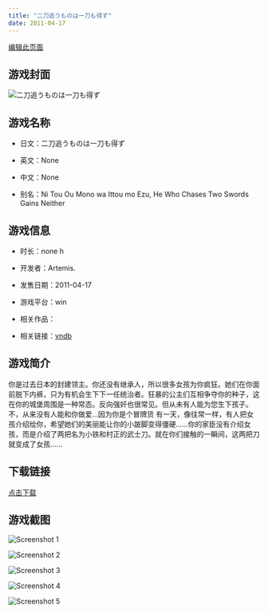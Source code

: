 ```yaml
---
title: "二刀追うものは一刀も得ず"
date: 2011-04-17
---
```

[编辑此页面](https://github.com/ACG-3/ADV3-source/blob/main/source/_posts/games/%E4%BA%8C%E5%88%80%E8%BF%BD%E3%81%86%E3%82%82%E3%81%AE%E3%81%AF%E4%B8%80%E5%88%80%E3%82%82%E5%BE%97%E3%81%9A.md)

## 游戏封面

![二刀追うものは一刀も得ず](https%3A//pan.timero.xyz/onedrive/img_lib_001/%E4%BA%8C%E5%88%80%E8%BF%BD%E3%81%86%E3%82%82%E3%81%AE%E3%81%AF%E4%B8%80%E5%88%80%E3%82%82%E5%BE%97%E3%81%9A_cover.avif)


## 游戏名称

- 日文：二刀追うものは一刀も得ず
- 英文：None
- 中文：None

- 别名：Ni Tou Ou Mono wa Ittou mo Ezu, He Who Chases Two Swords Gains Neither


## 游戏信息

- 时长：none h
- 开发者：Artemis.
- 发售日期：2011-04-17
- 游戏平台：win
- 相关作品：

- 相关链接：[vndb](https://vndb.org/v7132)


## 游戏简介

你是过去日本的封建领主。你还没有继承人，所以很多女孩为你疯狂。她们在你面前脱下内裤，只为有机会生下下一任统治者。狂暴的公主们互相争夺你的种子，这在你的城堡周围是一种常态。反向强奸也很常见。但从未有人能为您生下孩子。不，从来没有人能和你做爱...因为你是个冒牌货
有一天，像往常一样，有人把女孩介绍给你，希望她们的美丽能让你的小跛脚变得僵硬......你的家臣没有介绍女孩，而是介绍了两把名为小铁和村正的武士刀。就在你们接触的一瞬间，这两把刀就变成了女孩......





## 下载链接

[点击下载](https://pan.timero.xyz/onedrive/adv_lib_001/%E4%BA%8C%E5%88%80%E8%BF%BD%E3%81%86%E3%82%82%E3%81%AE%E3%81%AF%E4%B8%80%E5%88%80%E3%82%82%E5%BE%97%E3%81%9A)


## 游戏截图


![Screenshot 1](https%3A//pan.timero.xyz/onedrive/img_lib_001/%E4%BA%8C%E5%88%80%E8%BF%BD%E3%81%86%E3%82%82%E3%81%AE%E3%81%AF%E4%B8%80%E5%88%80%E3%82%82%E5%BE%97%E3%81%9A_Screenshot_1.avif)

![Screenshot 2](https%3A//pan.timero.xyz/onedrive/img_lib_001/%E4%BA%8C%E5%88%80%E8%BF%BD%E3%81%86%E3%82%82%E3%81%AE%E3%81%AF%E4%B8%80%E5%88%80%E3%82%82%E5%BE%97%E3%81%9A_Screenshot_2.avif)

![Screenshot 3](https%3A//pan.timero.xyz/onedrive/img_lib_001/%E4%BA%8C%E5%88%80%E8%BF%BD%E3%81%86%E3%82%82%E3%81%AE%E3%81%AF%E4%B8%80%E5%88%80%E3%82%82%E5%BE%97%E3%81%9A_Screenshot_3.avif)

![Screenshot 4](https%3A//pan.timero.xyz/onedrive/img_lib_001/%E4%BA%8C%E5%88%80%E8%BF%BD%E3%81%86%E3%82%82%E3%81%AE%E3%81%AF%E4%B8%80%E5%88%80%E3%82%82%E5%BE%97%E3%81%9A_Screenshot_4.avif)

![Screenshot 5](https%3A//pan.timero.xyz/onedrive/img_lib_001/%E4%BA%8C%E5%88%80%E8%BF%BD%E3%81%86%E3%82%82%E3%81%AE%E3%81%AF%E4%B8%80%E5%88%80%E3%82%82%E5%BE%97%E3%81%9A_Screenshot_5.avif)

